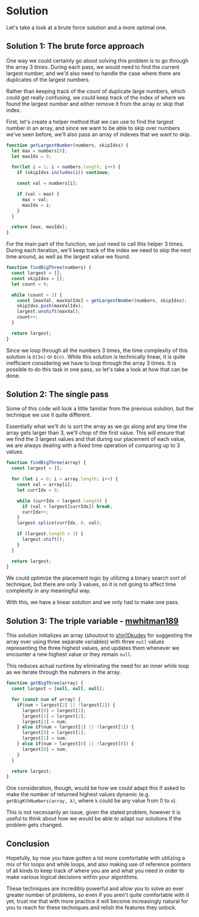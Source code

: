 # Solution

Let's take a look at a brute force solution and a more optimal one.

## Solution 1: The brute force approach

One way we could certainly go about solving this problem is to go through the array 3 times. During each pass, we would need to find the current largest number, and we'd also need to handle the case where there are duplicates of the largest numbers.

Rather than keeping track of the count of duplicate large numbers, which could get really confusing, we could keep track of the index of where we found the largest number and either remove it from the array or skip that index.

First, let's create a helper method that we can use to find the largest number in an array, and since we want to be able to skip over numbers we've seen before, we'll also pass an array of indexes that we want to skip.

```js
function getLargestNumber(numbers, skipIdxs) {
  let max = numbers[0];
  let maxIdx = 0;

  for(let i = 1; i < numbers.length; i++) {
    if (skipIdxs.includes(i)) continue;

    const val = numbers[i];

    if (val > max) {
      max = val;
      maxIdx = i;
    }
  }

  return [max, maxIdx];
}
```

For the main part of the function, we just need to call this helper 3 times. During each iteration, we'll keep track of the index we need to skip the next time around, as well as the largest value we found.

```js
function findBigThree(numbers) {
  const largest = [];
  const skipIdxs = [];
  let count = 0;

  while (count < 3) {
    const [maxVal, maxValIdx] = getLargestNumber(numbers, skipIdxs);
    skipIdxs.push(maxValIdx);
    largest.unshift(maxVal);
    count++;
  }

  return largest;
}
```

Since we loop through all the numbers 3 times, the time complexity of this solution is `O(3n)` or `O(n)`. While this solution is technically linear, it is quite inefficient considering we have to loop through the array 3 times. It is possible to do this task in one pass, so let's take a look at how that can be done.

## Solution 2: The single pass

Some of this code will look a little familiar from the previous solution, but the technique we use it quite different.

Essentially what we'll do is sort the array as we go along and any time the array gets larger than 3, we'll chop of the first value. This will ensure that we find the 3 largest values and that during our placement of each value, we are always dealing with a fixed time operation of comparing up to 3 values.

```js
function findBigThree(array) {
  const largest = [];

  for (let i = 0; i < array.length; i++) {
    const val = array[i];
    let currIdx = 0;

    while (currIdx < largest.length) {
      if (val < largest[currIdx]) break;
      currIdx++;
    }
    largest.splice(currIdx, 0, val);

    if (largest.length > 3) {
      largest.shift();
    }
  }

  return largest;
}
```

We could optimize the placement logic by utilizing a binary search sort of technique, but there are only 3 values, so it is not going to affect time complexity in any meaningful way.

With this, we have a linear solution and we only had to make one pass.


## Solution 3: The triple variable - [mwhitman189](https://github.com/mwhitman189)

This solution initializes an array (shoutout to [shin10kudev](https://github.com/shin10kudev) for suggesting the array over using three separate variables) with three `null` values representing the three highest values, and updates them whenever we encounter a new highest value or they remain `null`.

This reduces actual runtime by eliminating the need for an inner while loop as we iterate through the nubmers in the array.

```js
function getBigThree(array) {
  const largest = [null, null, null];

  for (const num of array) {
    if(num > largest[2] || !largest[2]) {
      largest[0] = largest[1];
      largest[1] = largest[2];
      largest[2] = num;
    } else if(num > largest[1] || !largest[1]) {
      largest[0] = largest[1];
      largest[1] = num;
    } else if(num > largest[0] || !largest[0]) {
      largest[0] = num;
    }
  }

  return largest;
}
```

One consideration, though, would be how we could adapt this if asked to make the number of returned highest values dynamic (e.g. `getBigKthNumbers(array, k)`, where `k` could be any value from 0 to `n`).

This is not necessarily an issue, given the stated problem, however it is useful to think about how we would be able to adapt our solutions if the problem gets changed.

## Conclusion

Hopefully, by now you have gotten a lot more comfortable with utilizing a mix of for loops and while loops, and also making use of reference pointers of all kinds to keep track of where you are and what you need in order to make various logical decisions within your algorithms.

These techniques are incredibly powerful and allow you to solve an ever greater number of problems, so even if you aren't quite comfortable with it yet, trust me that with more practice it will become increasingly natural for you to reach for these techniques and relish the features they unlock.
